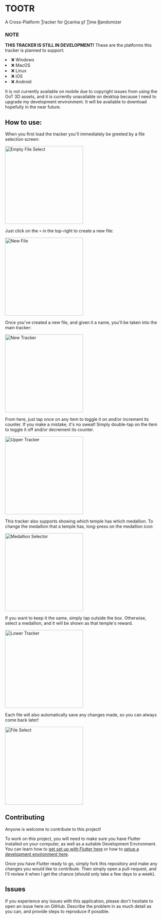 # TOOTR

A Cross-Platform <u>T</u>racker for <u>O</u>carina <u>o</u>f <u>T</u>ime <u>R</u>andomizer

### NOTE
<b>THIS TRACKER IS STILL IN DEVELOPMENT!</b> These are the platforms this tracker is planned to support:

<li>❌ Windows</li>
<li>❌ MacOS</li>
<li>❌ Linux</li>
<li>❌ iOS</li>
<li>❌ Android</li>

It is not currently available on mobile due to copyright issues from using the OoT 3D assets, and it is currently unavailable on desktop because I need to upgrade my development environment. It will be available to download hopefully in the near future.

## How to use:

When you first load the tracker you'll immediately be greeted by a file selection screen:

<img src="/screenshots/EmptyFileSelect.png?raw=true" width="256px" alt="Empty File Select"/>

Just click on the `+` in the top-right to create a new file:

<img src="/screenshots/NewFile.png?raw=true" width="256px" alt="New File" />

Once you've created a new file, and given it a name, you'll be taken into the main tracker:

<img src="/screenshots/NewTracker.png?raw=true" alt="New Tracker" width="256px" />

From here, just tap once on any item to toggle it on and/or increment its counter. If you make a mistake, it's no sweat! Simply double-tap on the item to toggle it off and/or decrement its counter.

<img src="/screenshots/UpperTracker.png?raw=true" width="256px" alt="Upper Tracker" />

This tracker also supports showing which temple has which medallion. To change the medallion that a temple has, long-press on the medallion icon:

<img src="/screenshots/MedallionSelector.png?raw=true" width="256px" alt="Medallion Selector" />

If you want to keep it the same, simply tap outside the box. Otherwise, select a medallion, and it will be shown as that temple's reward.

<img src="/screenshots/LowerTracker.png?raw=true" width="256px" alt="Lower Tracker" />

Each file will also automatically save any changes made, so you can always come back later!

<img src="/screenshots/FileSelect.png?raw=true" width="256px" alt="File Select" />

## Contributing

Anyone is welcome to contribute to this project!

To work on this project, you will need to make sure you have Flutter installed on your computer, as well as a suitable Development Environment. You can learn how to [get set up with Flutter here](https://flutter.dev/docs/get-started/install) or how to [setup a development environment here](https://flutter.dev/docs/get-started/editor).

Once you have Flutter ready to go, simply fork this repository and make any changes you would like to contribute. Then simply open a pull-request, and I'll review it when I get the chance (should only take a few days to a week). 

## Issues 

If you experience any issues with this application, please don't hesitate to open an issue here on GitHub. Describe the problem in as much detail as you can, and provide steps to reproduce if possible.
